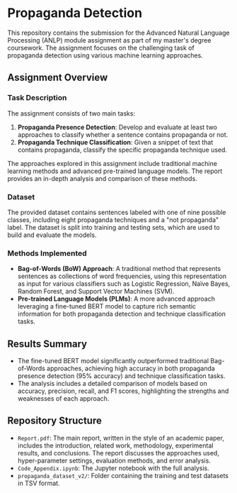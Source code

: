 # Propaganda Detection

This repository contains the submission for the Advanced Natural Language Processing (ANLP) module assignment as part of my master's degree coursework. The assignment focuses on the challenging task of propaganda detection using various machine learning approaches.

## Assignment Overview

### Task Description
The assignment consists of two main tasks:
1. **Propaganda Presence Detection**: Develop and evaluate at least two approaches to classify whether a sentence contains propaganda or not.
2. **Propaganda Technique Classification**: Given a snippet of text that contains propaganda, classify the specific propaganda technique used.

The approaches explored in this assignment include traditional machine learning methods and advanced pre-trained language models. The report provides an in-depth analysis and comparison of these methods.

### Dataset
The provided dataset contains sentences labeled with one of nine possible classes, including eight propaganda techniques and a "not propaganda" label. The dataset is split into training and testing sets, which are used to build and evaluate the models.

### Methods Implemented
- **Bag-of-Words (BoW) Approach**: A traditional method that represents sentences as collections of word frequencies, using this representation as input for various classifiers such as Logistic Regression, Naïve Bayes, Random Forest, and Support Vector Machines (SVM).
- **Pre-trained Language Models (PLMs)**: A more advanced approach leveraging a fine-tuned BERT model to capture rich semantic information for both propaganda detection and technique classification tasks.

## Results Summary
- The fine-tuned BERT model significantly outperformed traditional Bag-of-Words approaches, achieving high accuracy in both propaganda presence detection (95% accuracy) and technique classification tasks.
- The analysis includes a detailed comparison of models based on accuracy, precision, recall, and F1 scores, highlighting the strengths and weaknesses of each approach.

## Repository Structure
- `Report.pdf`: The main report, written in the style of an academic paper, includes the introduction, related work, methodology, experimental results, and conclusions. The report discusses the approaches used, hyper-parameter settings, evaluation methods, and error analysis.
- `Code_Appendix.ipynb`: The Jupyter notebook with the full analysis.
- `propaganda_dataset_v2/`: Folder containing the training and test datasets in TSV format.

